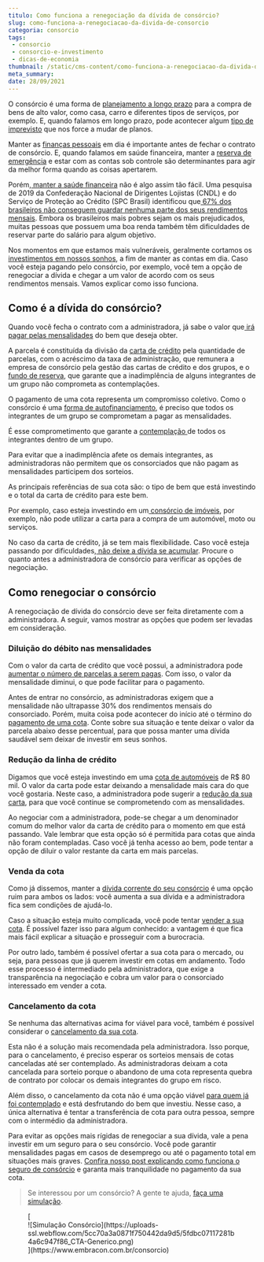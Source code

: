 ```yaml
---
titulo: Como funciona a renegociação da dívida de consórcio?
slug: como-funciona-a-renegociacao-da-divida-de-consorcio
categoria: consorcio
tags:
 - consorcio
 - consorcio-e-investimento
 - dicas-de-economia
thumbnail: /static/cms-content/como-funciona-a-renegociacao-da-divida-de-consorcio.jpg
meta_summary: 
date: 28/09/2021
---
```

O consórcio é uma forma de [planejamento a longo prazo](https://www.embracon.com.br/blog/planejamento-financeiro-um-guia-para-as-financas-nao-sairem-de-controle) para a compra de bens de alto valor, como casa, carro e diferentes tipos de serviços, por exemplo. E, quando falamos em longo prazo, pode acontecer algum [tipo de imprevisto](https://www.embracon.com.br/blog/entenda-a-importancia-do-planejamento-financeiro-em-tempos-de-pandemia) que nos force a mudar de planos.

Manter as [finanças pessoais](https://www.embracon.com.br/blog/financas-da-familia-como-ensinar-os-filhos-a-economizar-dinheiro) em dia é importante antes de fechar o contrato de consórcio. E, quando falamos em saúde financeira, manter a [reserva de emergência](https://www.embracon.com.br/blog/reserva-financeira-como-preparar-a-sua) e estar com as contas sob controle são determinantes para agir da melhor forma quando as coisas apertarem.

Porém,[ manter a saúde financeira](https://www.embracon.com.br/blog/entenda-como-e-possivel-manter-a-saude-financeira-da-sua-familia) não é algo assim tão fácil. Uma pesquisa de 2019 da Confederação Nacional de Dirigentes Lojistas (CNDL) e do Serviço de Proteção ao Crédito (SPC Brasil) identificou que[ 67% dos brasileiros não conseguem guardar nenhuma parte dos seus rendimentos mensais](https://g1.globo.com/economia/noticia/2019/09/26/67percent-dos-brasileiros-nao-conseguem-poupar-dinheiro-aponta-pesquisa.ghtml). Embora os brasileiros mais pobres sejam os mais prejudicados, muitas pessoas que possuem uma boa renda também têm dificuldades de reservar parte do salário para algum objetivo.

Nos momentos em que estamos mais vulneráveis, geralmente cortamos os [investimentos em nossos sonhos](https://www.embracon.com.br/blog/8-motivos-que-comprovam-que-consorcio-e-investimento), a fim de manter as contas em dia. Caso você esteja pagando pelo consórcio, por exemplo, você tem a opção de renegociar a dívida e chegar a um valor de acordo com os seus rendimentos mensais. Vamos explicar como isso funciona.

Como é a dívida do consórcio?
-----------------------------

Quando você fecha o contrato com a administradora, já sabe o valor que[ irá pagar pelas mensalidades](https://www.embracon.com.br/blog/como-calcular-as-parcelas-no-consorcio) do bem que deseja obter.

A parcela é constituída da divisão da [carta de crédito](https://www.embracon.com.br/blog/tudo-o-que-voce-precisa-saber-sobre-a-carta-de-credito-de-consorcios) pela quantidade de parcelas, com o acréscimo da taxa de administração, que remunera a empresa de consórcio pela gestão das cartas de crédito e dos grupos, e o [fundo de reserva](https://www.embracon.com.br/blog/entenda-como-funciona-a-devolucao-do-fundo-de-reserva), que garante que a inadimplência de alguns integrantes de um grupo não comprometa as contemplações.

O pagamento de uma cota representa um compromisso coletivo. Como o consórcio é uma [forma de autofinanciamento](https://www.embracon.com.br/blog/autofinanciamento-o-que-e-e-como-um-consorcio-pode-ajuda-lo), é preciso que todos os integrantes de um grupo se comprometam a pagar as mensalidades.

É esse comprometimento que garante a [contemplação ](https://www.embracon.com.br/blog/quais-sao-as-formas-de-contemplacao)de todos os integrantes dentro de um grupo.

Para evitar que a inadimplência afete os demais integrantes, as administradoras não permitem que os consorciados que não pagam as mensalidades participem dos sorteios.

As principais referências de sua cota são: o tipo de bem que está investindo e o total da carta de crédito para este bem.

Por exemplo, caso esteja investindo em um[ consórcio de imóveis](https://www.embracon.com.br/blog/15-duvidas-sobre-consorcio-de-imoveis), por exemplo, não pode utilizar a carta para a compra de um automóvel, moto ou serviços.

No caso da carta de crédito, já se tem mais flexibilidade. Caso você esteja passando por dificuldades,[ não deixe a dívida se acumular](https://www.embracon.com.br/conhecaoconsorcio/como-resolver-o-atraso-no-pagamento-das-parcelas). Procure o quanto antes a administradora de consórcio para verificar as opções de negociação.

Como renegociar o consórcio
---------------------------

A renegociação de dívida do consórcio deve ser feita diretamente com a administradora. A seguir, vamos mostrar as opções que podem ser levadas em consideração.

### Diluição do débito nas mensalidades

Com o valor da carta de crédito que você possui, a administradora pode [aumentar o número de parcelas a serem pagas](https://www.embracon.com.br/blog/como-calcular-as-parcelas-no-consorcio). Com isso, o valor da mensalidade diminui, o que pode facilitar para o pagamento.

Antes de entrar no consórcio, as administradoras exigem que a mensalidade não ultrapasse 30% dos rendimentos mensais do consorciado. Porém, muita coisa pode acontecer do início até o término do [pagamento de uma cota](https://www.embracon.com.br/blog/entenda-o-que-e-e-como-funciona-uma-cota-de-consorcio). Conte sobre sua situação e tente deixar o valor da parcela abaixo desse percentual, para que possa manter uma dívida saudável sem deixar de investir em seus sonhos.

### Redução da linha de crédito

Digamos que você esteja investindo em uma [cota de automóveis](https://www.embracon.com.br/blog/como-funciona-consorcio-de-automoveis-por-que-boa-opcao) de R$ 80 mil. O valor da carta pode estar deixando a mensalidade mais cara do que você gostaria. Neste caso, a administradora pode sugerir a [redução da sua carta](https://www.embracon.com.br/conhecaoconsorcio/minha-cota-foi-contemplada-posso-aumentar-ou-reduzir-o-valor-do-meu-credito), para que você continue se comprometendo com as mensalidades.

Ao negociar com a administradora, pode-se chegar a um denominador comum do melhor valor da carta de crédito para o momento em que está passando. Vale lembrar que esta opção só é permitida para cotas que ainda não foram contempladas. Caso você já tenha acesso ao bem, pode tentar a opção de diluir o valor restante da carta em mais parcelas.

### Venda da cota

Como já dissemos, manter a [dívida corrente do seu consórcio](https://www.embracon.com.br/blog/o-que-e-e-como-funciona-o-consorcio-em-andamento) é uma opção ruim para ambos os lados: você aumenta a sua dívida e a administradora fica sem condições de ajudá-lo.

Caso a situação esteja muito complicada, você pode tentar [vender a sua cota](https://www.embracon.com.br/blog/tire-todas-as-suas-duvidas-sobre-transferencia-de-consorcio). É possível fazer isso para algum conhecido: a vantagem é que fica mais fácil explicar a situação e prosseguir com a burocracia.

Por outro lado, também é possível ofertar a sua cota para o mercado, ou seja, para pessoas que já querem investir em cotas em andamento. Todo esse processo é intermediado pela administradora, que exige a transparência na negociação e cobra um valor para o consorciado interessado em vender a cota.

### Cancelamento da cota

Se nenhuma das alternativas acima for viável para você, também é possível considerar o [cancelamento da sua cota](https://www.embracon.com.br/blog/cancelar-o-consorcio).

Esta não é a solução mais recomendada pela administradora. Isso porque, para o cancelamento, é preciso esperar os sorteios mensais de cotas canceladas até ser contemplado. As administradoras deixam a cota cancelada para sorteio porque o abandono de uma cota representa quebra de contrato por colocar os demais integrantes do grupo em risco.

Além disso, o cancelamento da cota não é uma opção viável [para quem já foi contemplado](https://www.embracon.com.br/blog/saiba-o-que-fazer-quando-for-contemplado-no-consorcio) e está desfrutando do bem que investiu. Nesse caso, a única alternativa é tentar a transferência de cota para outra pessoa, sempre com o intermédio da administradora.

Para evitar as opções mais rígidas de renegociar a sua dívida, vale a pena investir em um seguro para o seu consórcio. Você pode garantir mensalidades pagas em casos de desemprego ou até o pagamento total em situações mais graves. [Confira nosso post explicando como funciona o seguro de consórcio](https://www.embracon.com.br/blog/seguro-de-consorcio-quando-vale-a-pena) e garanta mais tranquilidade no pagamento da sua cota.

> Se interessou por um consórcio? A gente te ajuda, [faça uma simulação](https://www.embracon.com.br/consorcio).

<figure class="w-richtext-figure-type-image w-richtext-align-center">[<div>![Simulação Consórcio](https://uploads-ssl.webflow.com/5cc70a3a0871f750442da9d5/5fdbc07117281b4a6c947f86_CTA-Generico.png)</div>](https://www.embracon.com.br/consorcio)</figure>

